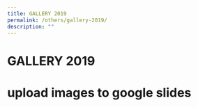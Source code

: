 ```yaml
---
title: GALLERY 2019
permalink: /others/gallery-2019/
description: ""
---
```



# GALLERY 2019

# upload images to google slides